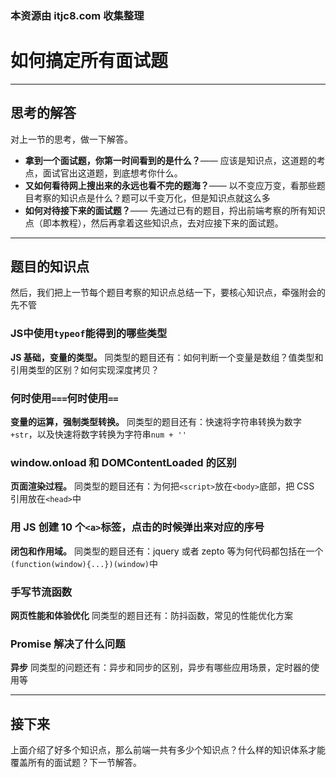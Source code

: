 ### 本资源由 itjc8.com 收集整理
# 如何搞定所有面试题

------

## 思考的解答

对上一节的思考，做一下解答。

- **拿到一个面试题，你第一时间看到的是什么？**—— 应该是知识点，这道题的考点，面试官出这道题，到底想考你什么。
- **又如何看待网上搜出来的永远也看不完的题海？**—— 以不变应万变，看那些题目考察的知识点是什么？题可以千变万化，但是知识点就这么多
- **如何对待接下来的面试题？**—— 先通过已有的题目，捋出前端考察的所有知识点（即本教程），然后再拿着这些知识点，去对应接下来的面试题。

------

## 题目的知识点

然后，我们把上一节每个题目考察的知识点总结一下，要核心知识点，牵强附会的先不管

### JS中使用`typeof`能得到的哪些类型

**JS 基础，变量的类型。** 同类型的题目还有：如何判断一个变量是数组？值类型和引用类型的区别？如何实现深度拷贝？

### 何时使用`===`何时使用`==`

**变量的运算，强制类型转换。** 同类型的题目还有：快速将字符串转换为数字`+str`，以及快速将数字转换为字符串`num + ''`

### window.onload 和 DOMContentLoaded 的区别

**页面渲染过程。** 同类型的题目还有：为何把`<script>`放在`<body>`底部，把 CSS 引用放在`<head>`中

### 用 JS 创建 10 个`<a>`标签，点击的时候弹出来对应的序号

**闭包和作用域。** 同类型的题目还有：jquery 或者 zepto 等为何代码都包括在一个`(function(window){...})(window)`中

### 手写节流函数

**网页性能和体验优化** 同类型的题目还有：防抖函数，常见的性能优化方案

### Promise 解决了什么问题

**异步** 同类型的问题还有：异步和同步的区别，异步有哪些应用场景，定时器的使用等

------

## 接下来

上面介绍了好多个知识点，那么前端一共有多少个知识点？什么样的知识体系才能覆盖所有的面试题？下一节解答。

